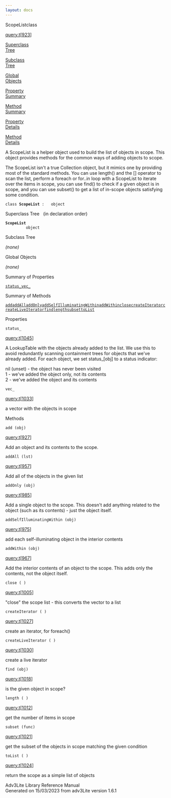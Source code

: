 ```yaml
---
layout: docs
---
```

<span class="title">ScopeList</span><span class="type">class</span>

[query.t](../file/query.t.html)\[[923](../source/query.t.html#923)\]

[Superclass  
Tree](#_SuperClassTree_)

[Subclass  
Tree](#_SubClassTree_)

[Global  
Objects](#_ObjectSummary_)

[Property  
Summary](#_PropSummary_)

[Method  
Summary](#_MethodSummary_)

[Property  
Details](#_Properties_)

[Method  
Details](#_Methods_)



A ScopeList is a helper object used to build the list of objects in
scope. This object provides methods for the common ways of adding
objects to scope.

The ScopeList isn't a true Collection object, but it mimics one by
providing most of the standard methods. You can use length() and the
\[\] operator to scan the list, perform a foreach or for..in loop with a
ScopeList to iterate over the items in scope, you can use find() to
check if a given object is in scope, and you can use subset() to get a
list of in-scope objects satisfying some condition.

`class `**`ScopeList`**` :   object`



<span id="_SuperClassTree_"></span>



<span class="hdln">Superclass Tree</span>   (in declaration order)



**`ScopeList`**  
`         object`  
<span id="_SubClassTree_"></span>



<span class="hdln">Subclass Tree</span>  



*(none)* <span id="_ObjectSummary_"></span>



<span class="hdln">Global Objects</span>  



*(none)* <span id="_PropSummary_"></span>



<span class="hdln">Summary of Properties</span>  



[`status_`](#status_)[`vec_`](#vec_)

<span id="_MethodSummary_"></span>



<span class="hdln">Summary of Methods</span>  



[`add`](#add)[`addAll`](#addAll)[`addOnly`](#addOnly)[`addSelfIlluminatingWithin`](#addSelfIlluminatingWithin)[`addWithin`](#addWithin)[`close`](#close)[`createIterator`](#createIterator)[`createLiveIterator`](#createLiveIterator)[`find`](#find)[`length`](#length)[`subset`](#subset)[`toList`](#toList)

<span id="_Properties_"></span>



<span class="hdln">Properties</span>  



<span id="status_"></span>

`status_`

[query.t](../file/query.t.html)\[[1045](../source/query.t.html#1045)\]



A LookupTable with the objects already added to the list. We use this to
avoid redundantly scanning containment trees for objects that we've
already added. For each object, we set status\_\[obj\] to a status
indicator:

  
nil (unset) - the object has never been visited  
1 - we've added the object only, not its contents  
2 - we've added the object and its contents



<span id="vec_"></span>

`vec_`

[query.t](../file/query.t.html)\[[1033](../source/query.t.html#1033)\]



a vector with the objects in scope



<span id="_Methods_"></span>



<span class="hdln">Methods</span>  



<span id="add"></span>

`add (obj)`

[query.t](../file/query.t.html)\[[927](../source/query.t.html#927)\]



Add an object and its contents to the scope.



<span id="addAll"></span>

`addAll (lst)`

[query.t](../file/query.t.html)\[[957](../source/query.t.html#957)\]



Add all of the objects in the given list



<span id="addOnly"></span>

`addOnly (obj)`

[query.t](../file/query.t.html)\[[985](../source/query.t.html#985)\]



Add a single object to the scope. This doesn't add anything related to
the object (such as its contents) - just the object itself.



<span id="addSelfIlluminatingWithin"></span>

`addSelfIlluminatingWithin (obj)`

[query.t](../file/query.t.html)\[[975](../source/query.t.html#975)\]



add each self-illuminating object in the interior contents



<span id="addWithin"></span>

`addWithin (obj)`

[query.t](../file/query.t.html)\[[967](../source/query.t.html#967)\]



Add the interior contents of an object to the scope. This adds only the
contents, not the object itself.



<span id="close"></span>

`close ( )`

[query.t](../file/query.t.html)\[[1005](../source/query.t.html#1005)\]



"close" the scope list - this converts the vector to a list



<span id="createIterator"></span>

`createIterator ( )`

[query.t](../file/query.t.html)\[[1027](../source/query.t.html#1027)\]



create an iterator, for foreach()



<span id="createLiveIterator"></span>

`createLiveIterator ( )`

[query.t](../file/query.t.html)\[[1030](../source/query.t.html#1030)\]



create a live iterator



<span id="find"></span>

`find (obj)`

[query.t](../file/query.t.html)\[[1018](../source/query.t.html#1018)\]



is the given object in scope?



<span id="length"></span>

`length ( )`

[query.t](../file/query.t.html)\[[1012](../source/query.t.html#1012)\]



get the number of items in scope



<span id="subset"></span>

`subset (func)`

[query.t](../file/query.t.html)\[[1021](../source/query.t.html#1021)\]



get the subset of the objects in scope matching the given condition



<span id="toList"></span>

`toList ( )`

[query.t](../file/query.t.html)\[[1024](../source/query.t.html#1024)\]



return the scope as a simple list of objects





Adv3Lite Library Reference Manual  
Generated on 15/03/2023 from adv3Lite version 1.6.1


